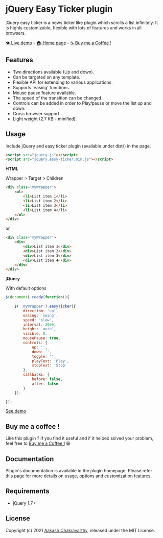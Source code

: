 # jQuery Easy Ticker plugin

jQuery easy ticker is a news ticker like plugin which scrolls a list infinitely. It is highly customizable, flexible with lots of features and works in all browsers.

[👁️ Live demo](https://www.aakashweb.com/demos/jquery-easy-ticker/) - [🏠 Home page](https://www.aakashweb.com/jquery-plugins/easy-ticker/) - [☕ Buy me a Coffee !](https://www.paypal.me/vaakash/6)

## Features

* Two directions available (Up and down).
* Can be targeted on any template.
* Flexible API for extending to various applications.
* Supports 'easing' functions.
* Mouse pause feature available.
* The speed of the transition can be changed.
* Controls can be added in order to Play/pause or move the list up and down.
* Cross browser support.
* Light weight (2.7 KB - minified).

## Usage

Include jQuery and easy ticker plugin (available under dist/) in the page.

```HTML
<script src="jquery.js"></script>
<script src="jquery.easy-ticker.min.js"></script>
```

**HTML**

Wrapper > Target > Children

```HTML
<div class="myWrapper">
    <ul>
        <li>List item 1</li>
        <li>List item 2</li>
        <li>List item 3</li>
        <li>List item 4</li>
    </ul>
</div>
```

or

```HTML
<div class="myWrapper">
    <div>
        <div>List item 1</div>
        <div>List item 2</div>
        <div>List item 3</div>
        <div>List item 4</div>
    </div>
</div>
```

**jQuery**

With default options

```JavaScript
$(document).ready(function(){
    
    $('.myWrapper').easyTicker({
        direction: 'up',
        easing: 'swing',
        speed: 'slow',
        interval: 2000,
        height: 'auto',
        visible: 0,
        mousePause: true,
        controls: {
            up: '',
            down: '',
            toggle: '',
            playText: 'Play',
            stopText: 'Stop'
        },
        callbacks: {
            before: false,
            after: false
        }
    });

});
```

[See demo](https://www.aakashweb.com/demos/jquery-easy-ticker/)

## Buy me a coffee !

Like this plugin ? If you find it useful and if it helped solved your problem, feel free to [Buy me a Coffee !](https://www.paypal.me/vaakash/6) 😀

## Documentation

Plugin's documentation is available in the plugin homepage. Please refer [this page](https://www.aakashweb.com/jquery-plugins/easy-ticker/) for more details on usage, options and customization features.

## Requirements

* jQuery 1.7+

## License

Copyright (c) 2021 [Aakash Chakravarthy](https://www.aakashweb.com/), released under the MIT License.
